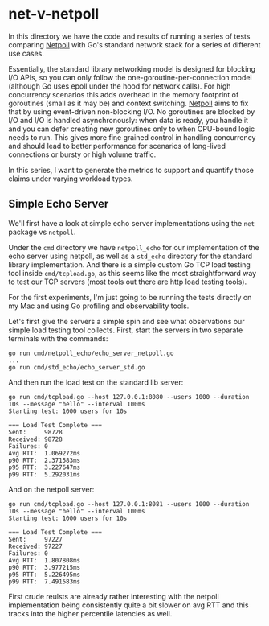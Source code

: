 # net-v-netpoll

In this directory we have the code and results of running a series of tests comparing [Netpoll](https://github.com/cloudwego/netpoll) with Go's standard network stack for a series of different use cases.

Essentially, the standard library networking model is designed for blocking I/O APIs, so you can only follow the one-goroutine-per-connection model (although Go uses epoll under the hood for network calls). For high concurrency scenarios this adds overhead in the memory footprint of goroutines (small as it may be) and context switching. [Netpoll](https://github.com/cloudwego/netpoll) aims to fix that by using event-driven non-blocking I/O. No goroutines are blocked by I/O and I/O is handled asynchronously: when data is ready, you handle it and you can defer creating new goroutines only to when CPU-bound logic needs to run. This gives more fine grained control in handling concurrency and should lead to better performance for scenarios of long-lived connections or bursty or high volume traffic.

In this series, I want to generate the metrics to support and quantify those claims under varying workload types.

## Simple Echo Server

We'll first have a look at simple echo server implementations using the `net` package vs `netpoll`.

Under the `cmd` directory we have `netpoll_echo` for our implementation of the echo server using netpoll, as well as a `std_echo` directory for the standard library implementation. And there is a simple custom Go TCP load testing tool inside `cmd/tcpload.go`, as this seems like the most straightforward way to test our TCP servers (most tools out there are http load testing tools).

For the first experiments, I'm just going to be running the tests directly on my Mac and using Go profiling and observability tools.

Let's first give the servers a simple spin and see what observations our simple load testing tool collects. First, start the servers in two separate terminals with the commands:

```
go run cmd/netpoll_echo/echo_server_netpoll.go
...
go run cmd/std_echo/echo_server_std.go
```

And then run the load test on the standard lib server:

```
go run cmd/tcpload.go --host 127.0.0.1:8080 --users 1000 --duration 10s --message "hello" --interval 100ms
Starting test: 1000 users for 10s

=== Load Test Complete ===
Sent:     98728
Received: 98728
Failures: 0
Avg RTT:  1.069272ms
p90 RTT:  2.371583ms
p95 RTT:  3.227647ms
p99 RTT:  5.292031ms
```

And on the netpoll server:

```
go run cmd/tcpload.go --host 127.0.0.1:8081 --users 1000 --duration 10s --message "hello" --interval 100ms
Starting test: 1000 users for 10s

=== Load Test Complete ===
Sent:     97227
Received: 97227
Failures: 0
Avg RTT:  1.807808ms
p90 RTT:  3.977215ms
p95 RTT:  5.226495ms
p99 RTT:  7.491583ms
```

First crude reulsts are already rather interesting with the netpoll implementation being consistently quite a bit slower on avg RTT and this tracks into the higher percentile latencies as well.
